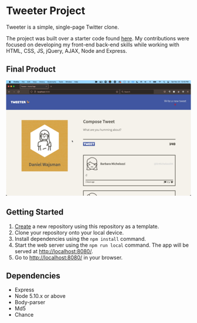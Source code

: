 # Tweeter Project

Tweeter is a simple, single-page Twitter clone.

The project was built over a starter code found [here](lighthouse-labs/tweeter). My contributions were focused on developing my front-end back-end skills while working with HTML, CSS, JS, jQuery, AJAX, Node and Express.


## Final Product

!["screenshot of Home Page"](https://github.com/dwajsman/tweeter/blob/master/public/images/screens/Screenshot_2021-11-20__12_43_PM.jpg)

## Getting Started

1. [Create](https://docs.github.com/en/repositories/creating-and-managing-repositories/creating-a-repository-from-a-template) a new repository using this repository as a template.
2. Clone your repository onto your local device.
3. Install dependencies using the `npm install` command.
3. Start the web server using the `npm run local` command. The app will be served at <http://localhost:8080/>.
4. Go to <http://localhost:8080/> in your browser.

## Dependencies

- Express
- Node 5.10.x or above
- Body-parser
- Md5
- Chance
